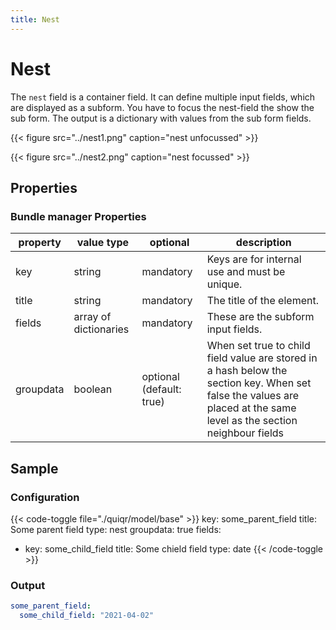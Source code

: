 ```yaml
---
title: Nest
---
```


# Nest


The `nest` field is a container field. It can define multiple input fields,
which are displayed as a subform. You have to focus the nest-field the show the
sub form. The output is a dictionary with values from
the sub form fields.

{{< figure src="../nest1.png" caption="nest unfocussed" >}}

{{< figure src="../nest2.png" caption="nest focussed" >}}

## Properties

### Bundle manager Properties

| property  | value type            | optional                 | description                                   |
|-----------|-----------------------|--------------------------|-----------------------------------------------|
| key       | string                | mandatory                | Keys are for internal use and must be unique. |
| title     | string                | mandatory                | The title of the element.                     |
| fields    | array of dictionaries | mandatory                | These are the subform input fields.           |
| groupdata | boolean               | optional (default: true) | When set true to child field value are stored in a hash below the section key. When set false the values are placed at the same level as the section neighbour fields |

## Sample

### Configuration

{{< code-toggle file="./quiqr/model/base" >}}
key: some_parent_field
title: Some parent field
type: nest
groupdata: true
fields:
  - key: some_child_field
    title: Some chield field
    type: date
{{< /code-toggle >}}

### Output

```yaml
some_parent_field:
  some_child_field: "2021-04-02"
```
